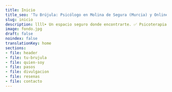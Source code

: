 ```yaml
---
title: Inicio
title_seo: 'Tu Brújula: Psicólogo en Molina de Segura (Murcia) y Online'
slug: inicio
description: llll➤ Un espacio seguro donde encontrarte. ✅ Psicoterapia Online y Presencial en Molina de Segura, Murcia. Por Pablo Hernández. Lláma sin compromiso.
image: fondo.jpg
draft: false
noindex: false
translationKey: home
sections:
- file: header
- file: tu-brujula
- file: quien-soy
- file: pasos
- file: divulgacion
- file: resenas
- file: contacto
---
```

